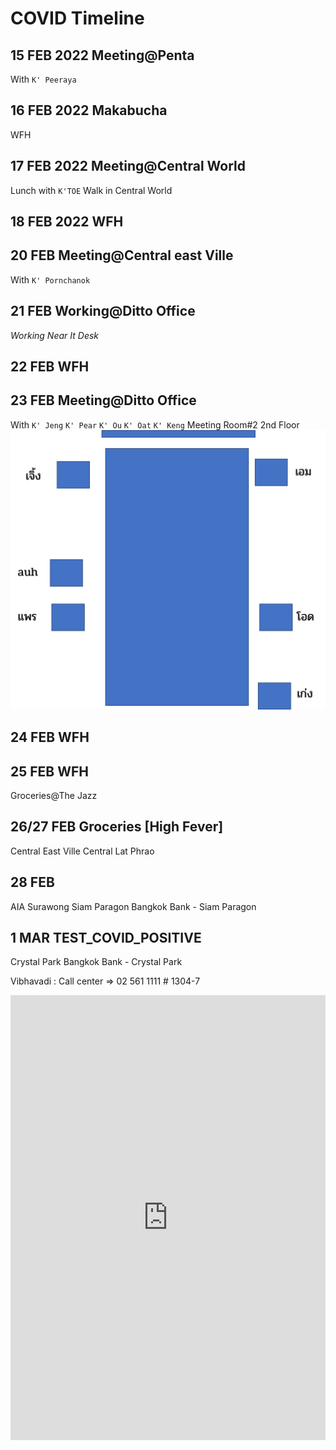 # COVID Timeline

## 15 FEB 2022 Meeting@Penta
With `K' Peeraya`

## 16 FEB 2022 Makabucha
WFH

## 17 FEB 2022 Meeting@Central World
Lunch with `K'TOE`
Walk in Central World

## 18 FEB 2022 WFH

## 20 FEB Meeting@Central east Ville
With `K' Pornchanok`

## 21 FEB Working@Ditto Office
_Working Near It Desk_

## 22 FEB WFH

## 23 FEB Meeting@Ditto Office
With 
`K' Jeng`
`K' Pear`
`K' Ou`
`K' Oat`
`K' Keng`
Meeting Room#2 2nd Floor
![Meeting](./meeting.jpg)

## 24 FEB WFH

## 25 FEB WFH
Groceries@The Jazz 

## 26/27 FEB Groceries [High Fever]

Central East Ville
Central Lat Phrao

## 28 FEB
AIA Surawong
Siam Paragon
Bangkok Bank - Siam Paragon

## 1 MAR TEST_COVID_POSITIVE
Crystal Park
Bangkok Bank - Crystal Park

Vibhavadi : Call center => 02 561 1111 # 1304-7

<iframe src="https://onedrive.live.com/embed?cid=7F8BEABFE91BC366&resid=7F8BEABFE91BC366%218143&authkey=AOegFMDQHT7adQ8&em=2" width="100%" height="712" frameborder="0" scrolling="no"></iframe>

